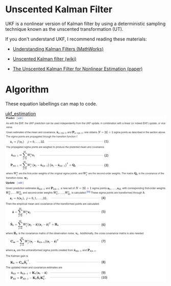 # Unscented Kalman Filter
UKF is a nonlinear version of Kalman filter by using a deterministic sampling technique known as the unscented transformation (UT).

If you don't understand UKF, I recommend reading these materials:

* [Understanding Kalman Filters (MathWorks)](https://www.mathworks.com/videos/series/understanding-kalman-filters.html)

* [Unscented Kalman filter (wiki)](https://en.wikipedia.org/wiki/Kalman_filter#Unscented_Kalman_filter)

* [The Unscented Kalman Filter for Nonlinear Estimation (paper)](https://www.seas.harvard.edu/courses/cs281/papers/unscented.pdf)

# Algorithm
These equation labellings can map to code.

[ukf_estimation](https://github.com/virtualclone/webots_ros_PythonRobotics/blob/main/catkin_ws/src/localization/scirpts/ukf/ukf.py#L153-L174)
![alt text](../../../../../figs/ukf_predict.png "ukf equations predict")
![alt text](../../../../../figs/ukf_update.png "ukf equations update")